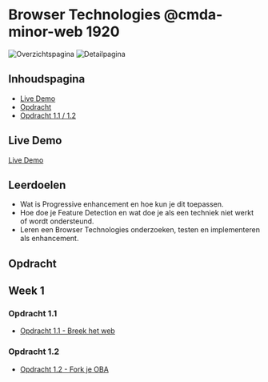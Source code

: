 # Browser Technologies @cmda-minor-web 1920

![Overzichtspagina](img/overview.png)
![Detailpagina](img/detail.png)

## Inhoudspagina

- [Live Demo](#Live-Demo)
- [Opdracht](#Opdracht)
- [Opdracht 1.1 / 1.2](#Week-1)

## Live Demo

[Live Demo]()

## Leerdoelen

- Wat is Progressive enhancement en hoe kun je dit toepassen.
- Hoe doe je Feature Detection en wat doe je als een techniek niet werkt of wordt ondersteund.
- Leren een Browser Technologies onderzoeken, testen en implementeren als enhancement.

## Opdracht

## Week 1

### Opdracht 1.1

- [Opdracht 1.1 - Breek het web](Opdracht1.1.md)

### Opdracht 1.2

- [Opdracht 1.2 - Fork je OBA](Opdracht1.2.md)
